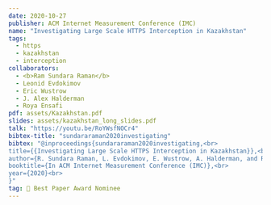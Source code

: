 ```yaml
---
date: 2020-10-27
publisher: ACM Internet Measurement Conference (IMC)
name: "Investigating Large Scale HTTPS Interception in Kazakhstan"
tags:
  - https
  - kazakhstan
  - interception
collaborators:
  - <b>Ram Sundara Raman</b>
  - Leonid Evdokimov
  - Eric Wustrow
  - J. Alex Halderman
  - Roya Ensafi
pdf: assets/Kazakhstan.pdf
slides: assets/kazakhstan_long_slides.pdf
talk: "https://youtu.be/RoYWsfNOCr4"
bibtex-title: "sundararaman2020investigating"
bibtex: "@inproceedings{sundararaman2020investigating,<br>
title={{Investigating Large Scale HTTPS Interception in Kazakhstan}},<br>
author={R. Sundara Raman, L. Evdokimov, E. Wustrow, A. Halderman, and R. Ensafi},<br>
booktitle={In ACM Internet Measurement Conference (IMC)},<br>
year={2020}<br>
}"
tag: 🏅 Best Paper Award Nominee 
---
```

